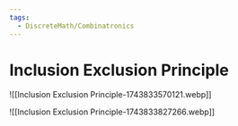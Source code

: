 ```yaml
---
tags:
  - DiscreteMath/Combinatronics
---
```

# Inclusion Exclusion Principle


![[Inclusion Exclusion Principle-1743833570121.webp]]

![[Inclusion Exclusion Principle-1743833827266.webp]]

